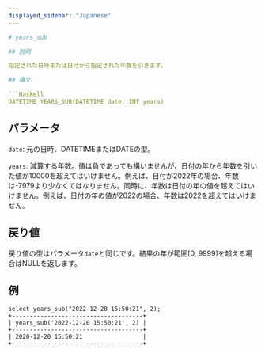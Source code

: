 ```yaml
---
displayed_sidebar: "Japanese"
---

# years_sub

## 説明

指定された日時または日付から指定された年数を引きます。

## 構文

```Haskell
DATETIME YEARS_SUB(DATETIME date, INT years)
```

## パラメータ

`date`: 元の日時、DATETIMEまたはDATEの型。


`years`: 減算する年数。値は負であっても構いませんが、日付の年から年数を引いた値が10000を超えてはいけません。例えば、日付が2022年の場合、年数は-7979より少なくてはなりません。同時に、年数は日付の年の値を超えてはいけません。例えば、日付の年の値が2022の場合、年数は2022を超えてはいけません。

## 戻り値

戻り値の型はパラメータ`date`と同じです。結果の年が範囲[0, 9999]を超える場合はNULLを返します。

## 例

```Plain Text
select years_sub("2022-12-20 15:50:21", 2);
+-------------------------------------+
| years_sub('2022-12-20 15:50:21', 2) |
+-------------------------------------+
| 2020-12-20 15:50:21                 |
+-------------------------------------+
```
